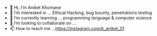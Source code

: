 - 👋 Hi, I’m Aniket Khomane 
- 👀 I’m interested in ... Ethical Hacking, bug bounty, penetrations testing 
- 🌱 I’m currently learning ... programming language & computer science 
- 💞️ I’m looking to collaborate on ...
- 📫 How to reach me ...https://instagram.com/k_aniket_01

<!---
Tek-in-A/Tek-in-A is a ✨ special ✨ repository because its `README.md` (this file) appears on your GitHub profile.
You can click the Preview link to take a look at your changes.
--->
